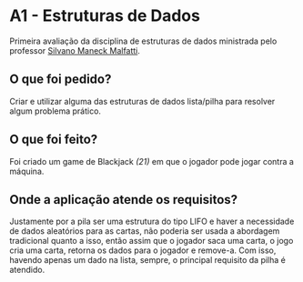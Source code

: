 # A1 - Estruturas de Dados

Primeira avaliação da disciplina de estruturas de dados ministrada pelo professor [Silvano Maneck Malfatti](https://github.com/malfattito).



## O que foi pedido?

Criar e utilizar alguma das estruturas de dados lista/pilha para resolver algum problema prático.



## O que foi feito?

Foi criado um game de Blackjack *(21)*  em que o jogador pode jogar contra a máquina.



## Onde a aplicação atende os requisitos?

Justamente por a pila ser uma estrutura do tipo LIFO e haver a necessidade de dados aleatórios para as cartas, não poderia ser usada a abordagem tradicional quanto a isso, então assim que o jogador saca uma carta, o jogo cria uma carta, retorna os dados para o jogador e remove-a. Com isso, havendo apenas um dado na lista, sempre, o principal requisito da pilha é atendido.



